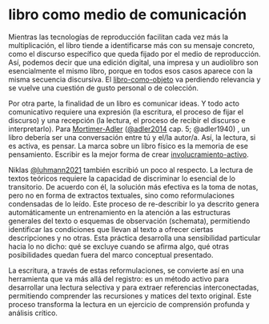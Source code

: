 # libro como medio de comunicación

Mientras las tecnologías de reproducción facilitan cada vez más la multiplicación, el libro tiende a identificarse  más con su mensaje concreto, como el discurso específico que queda fijado por el medio de reproducción. Así, podemos decir que una edición digital, una impresa y un audiolibro son esencialmente el mismo libro, porque en todos esos casos aparece con la misma secuencia discursiva. El [libro-como-objeto](libro-como-objeto.md) va perdiendo relevancia y se vuelve una cuestión de gusto personal o de colección.

Por otra parte, la finalidad de un libro es comunicar ideas. Y todo acto comunicativo requiere una expresión (la escritura, el proceso de fijar el discurso) y una recepción (la lectura, el proceso de recibir el discurso e interpretarlo). Para [Mortimer-Adler](Mortimer-Adler.md) ([@adler2014](@adler2014.md) cap. 5; @adler1940) , un libro debería ser una conversación entre tú y el/la autor/a. Así, la lectura, si es activa, es pensar. La marca sobre un libro físico es la memoria de ese pensamiento. Escribir es la mejor forma de crear [involucramiento-activo](involucramiento-activo.md).

Niklas [@luhmann2021](@luhmann2021.md) también escribió un poco al respecto. La lectura de textos teóricos requiere la capacidad de discriminar lo esencial de lo transitorio. De acuerdo con él, la solución más efectiva es la toma de notas, pero no en forma de extractos textuales, sino como reformulaciones condensadas de lo leído. Este proceso de re-describir lo ya descrito genera automáticamente un entrenamiento en la atención a las estructuras generales del texto o esquemas de observación (schemata), permitiendo identificar las condiciones que llevan al texto a ofrecer ciertas descripciones y no otras. Esta práctica desarrolla una sensibilidad particular hacia lo no dicho: qué se excluye cuando se afirma algo, qué otras posibilidades quedan fuera del marco conceptual presentado.

La escritura, a través de estas reformulaciones, se convierte así en una herramienta que va más allá del registro: es un método activo para desarrollar una lectura selectiva y para extraer referencias interconectadas, permitiendo comprender las recursiones y matices del texto original. Este proceso transforma la lectura en un ejercicio de comprensión profunda y análisis crítico.
